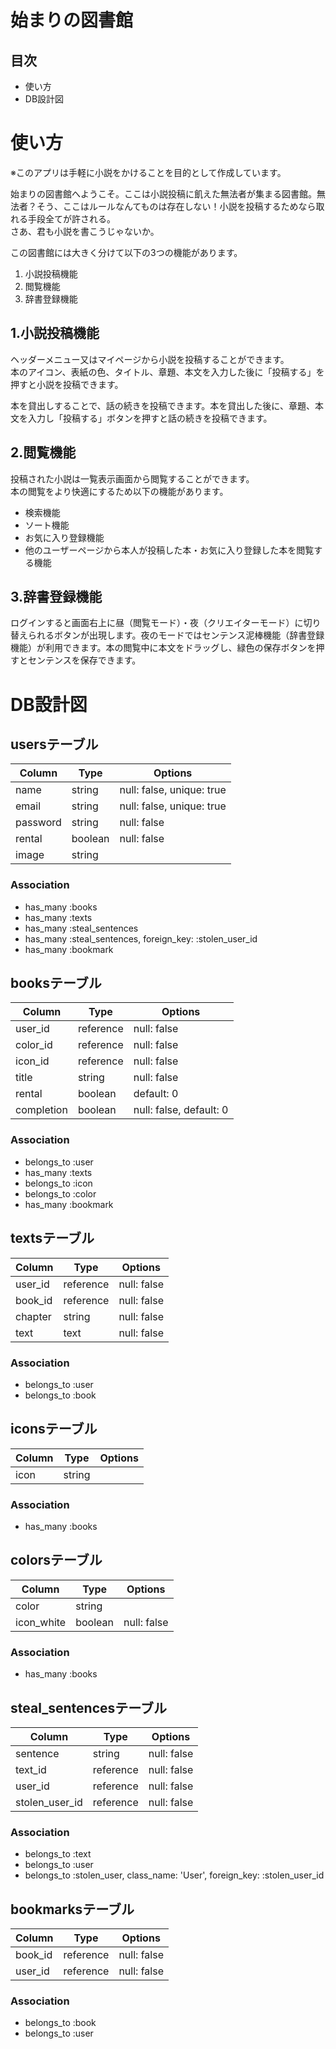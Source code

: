 # 始まりの図書館
## 目次
- 使い方
- DB設計図
# 使い方
※このアプリは手軽に小説をかけることを目的として作成しています。

始まりの図書館へようこそ。ここは小説投稿に飢えた無法者が集まる図書館。無法者？そう、ここはルールなんてものは存在しない！小説を投稿するためなら取れる手段全てが許される。<br>
さあ、君も小説を書こうじゃないか。


この図書館には大きく分けて以下の3つの機能があります。
1. 小説投稿機能
1. 閲覧機能
1. 辞書登録機能

## 1.小説投稿機能
ヘッダーメニュー又はマイページから小説を投稿することができます。<br>
本のアイコン、表紙の色、タイトル、章題、本文を入力した後に「投稿する」を押すと小説を投稿できます。

本を貸出しすることで、話の続きを投稿できます。本を貸出した後に、章題、本文を入力し「投稿する」ボタンを押すと話の続きを投稿できます。

## 2.閲覧機能
投稿された小説は一覧表示画面から閲覧することができます。<br>
本の閲覧をより快適にするため以下の機能があります。
- 検索機能
- ソート機能
- お気に入り登録機能
- 他のユーザーページから本人が投稿した本・お気に入り登録した本を閲覧する機能

## 3.辞書登録機能
ログインすると画面右上に昼（閲覧モード）・夜（クリエイターモード）に切り替えられるボタンが出現します。夜のモードではセンテンス泥棒機能（辞書登録機能）が利用できます。本の閲覧中に本文をドラッグし、緑色の保存ボタンを押すとセンテンスを保存できます。

# DB設計図
## usersテーブル
|Column|Type|Options|
|------|----|-------|
|name|string|null: false, unique: true|
|email|string|null: false, unique: true|
|password|string|null: false|
|rental|boolean|null: false|
|image|string||
### Association
- has_many :books
- has_many :texts
- has_many :steal_sentences
- has_many :steal_sentences, foreign_key: :stolen_user_id
- has_many :bookmark

## booksテーブル
|Column|Type|Options|
|------|----|-------|
|user_id|reference|null: false|
|color_id|reference|null: false|
|icon_id|reference|null: false|
|title|string|null: false|
|rental|boolean|default: 0|
|completion|boolean|null: false, default: 0|
### Association
- belongs_to :user
- has_many :texts
- belongs_to :icon
- belongs_to :color
- has_many :bookmark

## textsテーブル
|Column|Type|Options|
|------|----|-------|
|user_id|reference|null: false|
|book_id|reference|null: false|
|chapter|string|null: false|
|text|text|null: false|
### Association
- belongs_to :user
- belongs_to :book

## iconsテーブル
|Column|Type|Options|
|------|----|-------|
|icon|string||
### Association
- has_many :books

## colorsテーブル
|Column|Type|Options|
|------|----|-------|
|color|string||
|icon_white|boolean|null: false|
### Association
- has_many :books

## steal_sentencesテーブル
|Column|Type|Options|
|------|----|-------|
|sentence|string|null: false|
|text_id|reference|null: false|
|user_id|reference|null: false|
|stolen_user_id|reference|null: false|
### Association
- belongs_to :text
- belongs_to :user
- belongs_to :stolen_user, class_name: 'User', foreign_key: :stolen_user_id

## bookmarksテーブル
|Column|Type|Options|
|------|----|-------|
|book_id|reference|null: false|
|user_id|reference|null: false|
### Association
- belongs_to :book
- belongs_to :user
